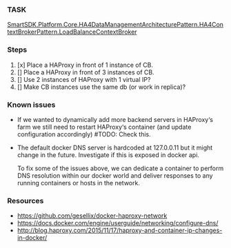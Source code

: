 ### TASK
 [SmartSDK.Platform.Core.HA4DataManagementArchitecturePattern.HA4ContextBrokerPattern.LoadBalanceContextBroker](https://jira.fiware.org/browse/SMAR-7)

### Steps

 1. [x] Place a HAProxy in front of 1 instance of CB.
 2. [] Place a HAProxy in front of 3 instances of CB.
 3. [] Use 2 instances of HAProxy with 1 virtual IP?
 4. [] Make CB instances use the same db (or work in replica)?


### Known issues
- If we wanted to dynamically add more backend servers in HAProxy‘s farm we still need to restart HAProxy‘s container (and update configuration accordingly) #TODO: Check this.
- The default docker DNS server is hardcoded at 127.0.0.11 but it might change in the future. Investigate if this is exposed in docker api.

  To fix some of the issues above, we can dedicate a container to perform DNS resolution within our docker world and deliver responses to any running containers or hosts in the network.

### Resources
- https://github.com/gesellix/docker-haproxy-network
- https://docs.docker.com/engine/userguide/networking/configure-dns/
- http://blog.haproxy.com/2015/11/17/haproxy-and-container-ip-changes-in-docker/
